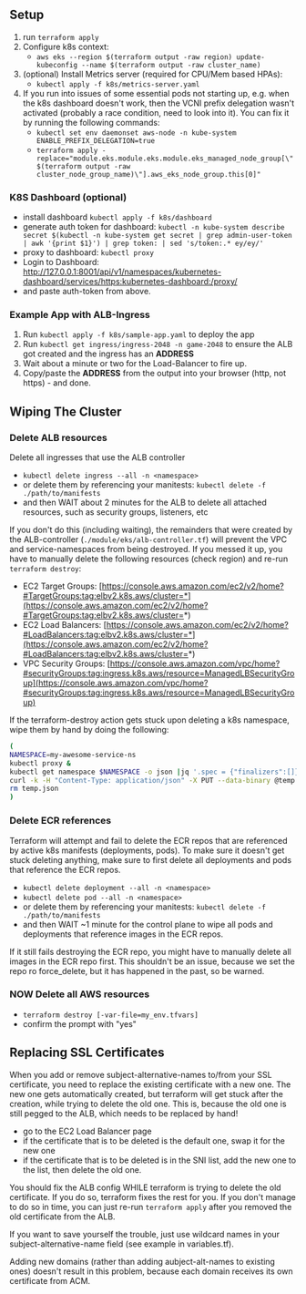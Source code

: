 ## Setup

1. run `terraform apply`
2. Configure k8s context:
    - `aws eks --region $(terraform output -raw region) update-kubeconfig --name $(terraform output -raw cluster_name)`
3. (optional) Install Metrics server (required for CPU/Mem based HPAs):
    - `kubectl apply -f k8s/metrics-server.yaml`
4. If you run into issues of some essential pods not starting up, e.g. when the k8s dashboard doesn't work, then the
   VCNI prefix delegation wasn't activated (probably a race condition, need to look into it). You can fix it by running
   the following commands:
    - `kubectl set env daemonset aws-node -n kube-system ENABLE_PREFIX_DELEGATION=true`
    - `terraform apply -replace="module.eks.module.eks.module.eks_managed_node_group[\"$(terraform output -raw cluster_node_group_name)\"].aws_eks_node_group.this[0]"`

### K8S Dashboard (optional)

- install dashboard `kubectl apply -f k8s/dashboard`
- generate auth token for
  dashboard: `kubectl -n kube-system describe secret $(kubectl -n kube-system get secret | grep admin-user-token | awk '{print $1}') | grep token: | sed 's/token:.* ey/ey/'`
- proxy to dashboard: `kubectl proxy`
- Login to
  Dashboard: http://127.0.0.1:8001/api/v1/namespaces/kubernetes-dashboard/services/https:kubernetes-dashboard:/proxy/
- and paste auth-token from above.

### Example App with ALB-Ingress

1. Run `kubectl apply -f k8s/sample-app.yaml` to deploy the app
2. Run `kubectl get ingress/ingress-2048 -n game-2048` to ensure the ALB got created and the ingress has an **ADDRESS**
3. Wait about a minute or two for the Load-Balancer to fire up.
4. Copy/paste the **ADDRESS** from the output into your browser (http, not https) - and done.

## Wiping The Cluster

### Delete ALB resources

Delete all ingresses that use the ALB controller

- `kubectl delete ingress --all -n <namespace>`
- or delete them by referencing your manitests: `kubectl delete -f ./path/to/manifests`
- and then WAIT about 2 minutes for the ALB to delete all attached resources, such as security groups, listeners, etc

If you don't do this (including waiting), the remainders that were created by the ALB-controller
(`./module/eks/alb-controller.tf`) will prevent the VPC and service-namespaces from being destroyed. If you messed it
up, you have to manually delete the following resources (check region) and re-run `terraform destroy`:

- EC2 Target
  Groups: [https://console.aws.amazon.com/ec2/v2/home?#TargetGroups:tag:elbv2.k8s.aws/cluster=*](https://console.aws.amazon.com/ec2/v2/home?#TargetGroups:tag:elbv2.k8s.aws/cluster=*)
- EC2 Load
  Balancers: [https://console.aws.amazon.com/ec2/v2/home?#LoadBalancers:tag:elbv2.k8s.aws/cluster=*](https://console.aws.amazon.com/ec2/v2/home?#LoadBalancers:tag:elbv2.k8s.aws/cluster=*)
- VPC Security
  Groups: [https://console.aws.amazon.com/vpc/home?#securityGroups:tag:ingress.k8s.aws/resource=ManagedLBSecurityGroup](https://console.aws.amazon.com/vpc/home?#securityGroups:tag:ingress.k8s.aws/resource=ManagedLBSecurityGroup)

If the terraform-destroy action gets stuck upon deleting a k8s namespace, wipe them by hand by doing the following:

```sh
(
NAMESPACE=my-awesome-service-ns
kubectl proxy &
kubectl get namespace $NAMESPACE -o json |jq '.spec = {"finalizers":[]}' >temp.json
curl -k -H "Content-Type: application/json" -X PUT --data-binary @temp.json 127.0.0.1:8001/api/v1/namespaces/$NAMESPACE/finalize
rm temp.json
)
```

### Delete ECR references

Terraform will attempt and fail to delete the ECR repos that are referenced by active k8s manifests (deployments, pods).
To make sure it doesn't get stuck deleting anything, make sure to first delete all deployments and pods that reference
the ECR repos.

- `kubectl delete deployment --all -n <namespace>`
- `kubectl delete pod --all -n <namespace>`
- or delete them by referencing your manitests: `kubectl delete -f ./path/to/manifests`
- and then WAIT ~1 minute for the control plane to wipe all pods and deployments that reference images in the ECR repos.

If it still fails destroying the ECR repo, you might have to manually delete all images in the ECR repo first. This
shouldn't be an issue, because we set the repo ro force_delete, but it has happened in the past, so be warned.

### NOW Delete all AWS resources

- `terraform destroy [-var-file=my_env.tfvars]`
- confirm the prompt with "yes"

## Replacing SSL Certificates

When you add or remove subject-alternative-names to/from your SSL certificate, you need to replace the existing
certificate with a new one. The new one gets automatically created, but terraform will get stuck after the creation,
while trying to delete the old one. This is, because the old one is still pegged to the ALB, which needs to be replaced
by hand!

- go to the EC2 Load Balancer page
- if the certificate that is to be deleted is the default one, swap it for the new one
- if the certificate that is to be deleted is in the SNI list, add the new one to the list, then delete the old one.

You should fix the ALB config WHILE terraform is trying to delete the old certificate. If you do so, terraform fixes the
rest for you. If you don't manage to do so in time, you can just re-run `terraform apply` after you removed the old
certificate from the ALB.

If you want to save yourself the trouble, just use wildcard names in your subject-alternative-name field
(see example in variables.tf).

Adding new domains (rather than adding aubject-alt-names to existing ones) doesn't result in this problem, because each
domain receives its own certificate from ACM.
